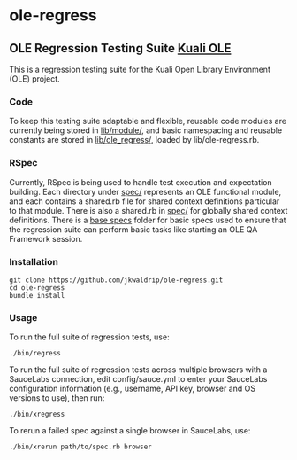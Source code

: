 ole-regress
===========

OLE Regression Testing Suite
[Kuali OLE](http://www.kuali.org/ole)
---

This is a regression testing suite for the Kuali Open Library Environment (OLE) project.

### Code

To keep this testing suite adaptable and flexible, reusable code modules are currently being stored in [lib/module/](/lib/module/),
and basic namespacing and reusable constants are stored in [lib/ole_regress/](/lib/ole_regress/), loaded by lib/ole-regress.rb.

### RSpec

Currently, RSpec is being used to handle test execution and expectation building.  Each directory under [spec/](/spec/)
represents an OLE functional module, and each contains a shared.rb file for shared context definitions particular
to that module.  There is also a shared.rb in [spec/](/spec/shared.rb) for globally shared context definitions.
There is a [base specs](/spec/base/) folder for basic specs used to ensure that the regression suite can perform
basic tasks like starting an OLE QA Framework session.

### Installation

    git clone https://github.com/jkwaldrip/ole-regress.git
    cd ole-regress
    bundle install

### Usage

To run the full suite of regression tests, use:

    ./bin/regress

To run the full suite of regression tests across multiple browsers with a SauceLabs connection, edit config/sauce.yml
to enter your SauceLabs configuration information (e.g., username, API key, browser and OS versions to use), then run:

    ./bin/xregress

To rerun a failed spec against a single browser in SauceLabs, use:

    ./bin/xrerun path/to/spec.rb browser
